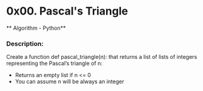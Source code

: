 # 0x00. Pascal's Triangle
** Algorithm - Python**

### Description:

Create a function def pascal_triangle(n): that returns a list of lists of integers representing the Pascal’s triangle of n:

- Returns an empty list if n <= 0
- You can assume n will be always an integer
